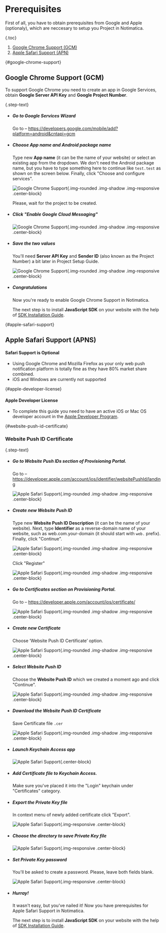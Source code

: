 # Prerequisites

First of all, you have to obtain prerequisites from Google and Apple (optionaly), which are neccesary to setup you Project in Notimatica. 

{.toc}
1. [Google Chrome Support (GCM)](#google-chrome-support)
1. [Apple Safari Support (APN)](#apple-safari-support)

{#google-chrome-support}
## Google Chrome Support (GCM)

To support Google Chrome you need to create an app in Google Services, obtain **Google Server API Key** and **Google Project Number**.

{.step-text}
* ##### Go to Google Services Wizard
  Go to – https://developers.google.com/mobile/add?platform=android&cntapi=gcm


* ##### Choose App name and Android package name

  Type new **App name** (it can be the name of your website) or select an existing app from the dropdown. 
  We don't need the Android package name, but you have to type something here to continue like `test.test` as shown on the screen below. Finally, click "Choose and configure services".

  ![Google Chrome Support](/static/prerequisites/google1.png "Google Chrome Support - Step 1"){.img-rounded .img-shadow .img-responsive .center-block}

  Please, wait for the project to be created.

* ##### Click "Enable Google Cloud Messaging"

  ![Google Chrome Support](/static/prerequisites/google2.png "Google Chrome Support - Step 2"){.img-rounded .img-shadow .img-responsive .center-block}

* ##### Save the two values 

  You'll need **Server API Key** and **Sender ID** (also known as the Project Number) a bit later in Project Setup Guide.

  ![Google Chrome Support](/static/prerequisites/google3.png "Google Chrome Support - Step 3"){.img-rounded .img-shadow .img-responsive .center-block}

* ##### Congratulations
  Now you're ready to enable Google Chrome Support in Notimatica.

  The next step is to install **JavaScript SDK** on your website with the help of [SDK Installation Guide](/docs/installation).

{#apple-safari-support}
## Apple Safari Support (APNS)

<div class="callout callout-info" role="alert">

#### Safari Support is Optional
* Using Google Chrome and Mozilla Firefox as your only web push notification platform is totally fine as they have 80% market share combined.
* iOS and Windows are currently not supported

</div>

{#apple-developer-license}
<div class="callout callout-warning" role="alert">

#### Apple Developer License

* To complete this guide you need to have an active iOS or Mac OS developer account in the [Apple Developer Program](https://developer.apple.com/programs/).

</div>

{#website-push-id-certificate}
### Website Рush ID Сertificate

{.step-text}
* ##### Go to Website Push IDs section of Provisioning Portal.
  Go to – https://developer.apple.com/account/ios/identifier/websitePushId/landing

  ![Apple Safari Support](/static/prerequisites/apple2.png "Apple Safari Support - Step 1"){.img-rounded .img-shadow .img-responsive .center-block}

* ##### Create new Website Push ID

  Type new **Website Push ID Description** (it can be the name of your website). Next, type **Identifier** as a reverse-domain name of your website, such as web.com.your-domain (it should start with `web.` prefix). Finally, click "Continue".

  ![Apple Safari Support](/static/prerequisites/apple3.png "Apple Safari Support - Step 1"){.img-rounded .img-shadow .img-responsive .center-block}

  Click "Register"

  ![Apple Safari Support](/static/prerequisites/apple4.png "Apple Safari Support - Step 2"){.img-rounded .img-shadow .img-responsive .center-block}

* ##### Go to Certificates section on Provisioning Portal.
  Go to – https://developer.apple.com/account/ios/certificate/

  ![Apple Safari Support](/static/prerequisites/apple5.png "Apple Safari Support - Step 3"){.img-rounded .img-shadow .img-responsive .center-block}

* ##### Create new Certificate

  Choose ‘Website Push ID Certificate’ option.

  ![Apple Safari Support](/static/prerequisites/apple6.png "Apple Safari Support - Step 4"){.img-rounded .img-shadow .img-responsive .center-block}

* ##### Select Website Рush ID

  Сhoose the **Website Push ID** which we created a moment ago and click "Continue".

  ![Apple Safari Support](/static/prerequisites/apple7.png "Apple Safari Support - Step 5"){.img-rounded .img-shadow .img-responsive .center-block}

* ##### Download the Website Рush ID Сertificate
  Save Certificate file `.cer`

  ![Apple Safari Support](/static/prerequisites/apple8.png "Apple Safari Support - Step 6"){.img-rounded .img-shadow .img-responsive .center-block}

* ##### Launch Keychain Access app

  ![Apple Safari Support](/static/prerequisites/apple13.png "Apple Safari Support - Step 7"){.center-block}
 
* ##### Add Certificate file to Keychain Access.
  Make sure you've placed it into the "Login" keychain under "Certificates" category.

* ##### Export the Private Key file
  In context menu of newly added certificate click "Export".

  ![Apple Safari Support](/static/prerequisites/apple12.png "Apple Safari Support - Step 9"){.img-responsive .center-block}

* ##### Choose the directory to save Private Key file

  ![Apple Safari Support](/static/prerequisites/apple10.png "Apple Safari Support - Step 10"){.img-responsive .center-block}

* ##### Set Private Key password
  You'll be asked to create a password. Please, leave both fields blank.

  ![Apple Safari Support](/static/prerequisites/apple11.png "Apple Member Center - Step 11"){.img-responsive .center-block}

* ##### Hurray!
  It wasn't easy, but you've nailed it! Now you have prerequisites for Apple Safari Support in Notimatica.

  The next step is to install **JavaScript SDK** on your website with the help of [SDK Installation Guide](/docs/installation).